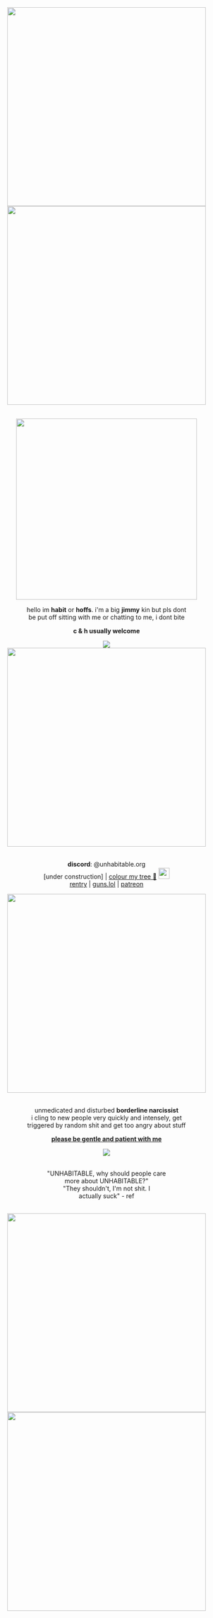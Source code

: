 <div align="center">
  <div>
    <img src="https://64.media.tumblr.com/3fc3f43e4fdea8269573f7078c7b9888/fc64dfe582ead904-8e/s2048x3072/23302e9d91638d541a198586d2c7f5f216f0f0ca.pnj" width="450px">
        <br /><img src="https://64.media.tumblr.com/ecdd93b7e594a68168e56bca36c2d4e4/af1d2bd09d335007-a1/s640x960/4da8d9cf6342af7ccba37ca000bc9f16b2e6c059.pnj" width="450px">
    
  <br /><img src="https://64.media.tumblr.com/abc6632ba88e088089684a28fc521262/97d5eaec018f3f22-25/s540x810/528c63cdc7890a902f96a0c5259434ea728456c4.gifv" width="410px">
  </div>

hello im **habit** or **hoffs**. i'm a big **jimmy** kin but pls dont
<br />be put off sitting with me or chatting to me, i dont bite

**c & h usually welcome**
<div>
  <img src="https://komarev.com/ghpvc/?username=UNHABITABLE&label=weirdos%20&color=9f211b&"
</div>

 <div>
    <img src="https://64.media.tumblr.com/9620fc8576f21ef9d74a962c4ab6de68/f62b77454022362b-12/s1280x1920/f7b2585a64d09f786f94c09851e7512b55c87390.gifv" width="450px">
  </div>

<br />**discord**: @unhabitable.org
<br />[under construction] | 
[colour my tree 🎄](https://colormytree.me/2024/01JF34B55CFYWZSW2YN2C0CT6M) <img src="https://cdn.discordapp.com/emojis/1245604045322715207.webp?size=128" width="25px">
<br />[rentry](https://rentry.co/disturbednarc) | [guns.lol](https://guns.lol/disturbednarc) | [patreon](https://www.patreon.com/preview/campaign?u=119859415&fan_landing=true&view_as=public)

 <div>
    <img src="https://64.media.tumblr.com/9620fc8576f21ef9d74a962c4ab6de68/f62b77454022362b-12/s1280x1920/f7b2585a64d09f786f94c09851e7512b55c87390.gifv" width="450px">
</div>
     
<br>unmedicated and disturbed **borderline narcissist**
<br />i cling to new people very quickly and intensely, get
<br />triggered by random shit and get too angry about stuff

<ins>**please be gentle and patient with me**</ins>

<div>
  <img src="https://64.media.tumblr.com/e0ff359ab91475e6e321e5b01165b5a0/59068e72674234bc-e5/s400x600/75b2dc9e1e6028818cb53e78e1ae43dd217c9657.gifv">
</div>


<br >"UNHABITABLE, why should people care
<br />more about UNHABITABLE?"
<br />"They shouldn't, I'm not shit. I
<br />actually suck" - ref

  <div>
    <br /><img src="https://64.media.tumblr.com/ecdd93b7e594a68168e56bca36c2d4e4/af1d2bd09d335007-a1/s640x960/4da8d9cf6342af7ccba37ca000bc9f16b2e6c059.pnj" width="450px">
    <br /><img src="https://64.media.tumblr.com/3fc3f43e4fdea8269573f7078c7b9888/fc64dfe582ead904-8e/s2048x3072/23302e9d91638d541a198586d2c7f5f216f0f0ca.pnj" width="450px">
  </div>
